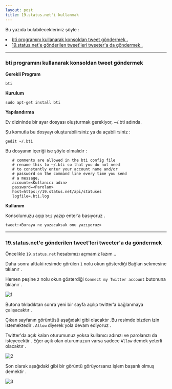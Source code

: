 ```yaml
---
layout: post
title: 19.status.net'i kullanmak
---
```


Bu yazıda bulabilecekleriniz şöyle :

<li><a href="#kurulum">bti programını kullanarak konsoldan tweet göndermek . </a></li>
<li><a href="#yonlendirme">19.status.net'e gönderilen tweet'leri tweeter'a da göndermek . </a></li>

---


### <a id="kurulum">bti programını kullanarak konsoldan tweet göndermek </a>

**Gerekli Program**

`bti`

**Kurulum**

`sudo apt-get install bti`

**Yapılandırma**

Ev dizininde bir ayar dosyası oluşturmak gerekiyor, ~/.bti adında.

Şu komutla bu dosyayı oluşturabilirsiniz ya da açabilirsiniz :

`gedit ~/.bti`

Bu dosyanın içeriği ise şöyle olmalıdır :

       # comments are allowed in the bti config file
       # rename this to ~/.bti so that you do not need
       # to constantly enter your account name and/or
       # password on the command line every time you send
       # a message.
       account=<Kullanıcı adın>
       password=<Parolan>
       host=https://19.status.net/api/statuses
       logfile=.bti.log

**Kullanım**

Konsolumuzu açıp `bti` yazıp enter’a basıyoruz .

`tweet:<Buraya ne yazacaksak onu yazıyoruz>`

---

### <a id="yonlendirme">19.status.net'e gönderilen tweet'leri tweeter'a da göndermek</a>


Öncelikle `19.status.net` hesabımızı açmamız lazım ..

Daha sonra alttaki resimde görülen `1` nolu okun gösterdiği Bağlan sekmesine tıklanır .

Hemen peşine `2` nolu okun gösterdiği `Connect my Twitter account` butonuna tıklanır .

![1](http://i.imagehost.org/0232/stat1-nq8.png)

Butona tıkladıktan sonra yeni bir sayfa açılıp twitter’a bağlanmaya çalışacaktır .

Çıkan sayfanın görüntüsü aşağıdaki gibi olacaktır .Bu resimde bizden izin istemektedir . `Allow` diyerek yola devam ediyoruz .

Twitter'da açık kalan oturumunuz yoksa kullanıcı adınızı ve parolanızı da isteyecektir . Eğer açık olan oturumuzun varsa sadece `Allow` demek yeterli olacaktır .

![2](http://i.imagehost.org/0308/stat2-nq8.png)

Son olarak aşağıdaki gibi bir görüntü görüyorsanız işlem başarılı olmuş demektir .

![3](http://i.imagehost.org/0708/stat3-nq8.png)

